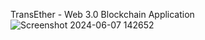TransEther - Web 3.0 Blockchain Application![Screenshot 2024-06-07 142652](https://github.com/Adarshk18/TransEther/assets/89126572/66c26350-3f0c-48cb-929f-d64da00280d4)
